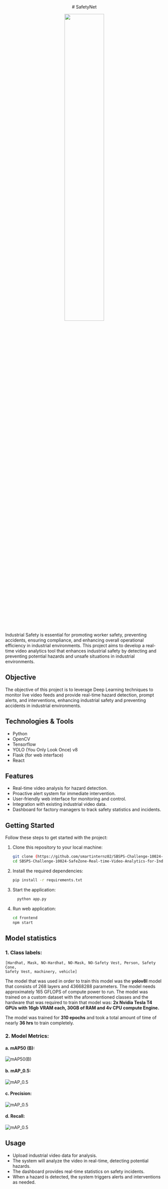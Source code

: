 <div align="center">
  # SafetyNet
</div>
<div align="center">
  <p>
      <img width="50%" src="https://github.com/smartinternz02/SBSPS-Challenge-10024-SafeZone-Real-time-Video-Analytics-for-Industrial-Safety/blob/main/images/logo.png?raw=true"></a>
  </p>
</div>
Industrial Safety is essential for promoting worker safety, preventing accidents, ensuring compliance, and enhancing overall operational efficiency in industrial environments. This project aims to develop a real-time video analytics tool that enhances industrial safety by detecting and preventing potential hazards and unsafe situations in industrial environments.

## Objective

The objective of this project is to leverage Deep Learning techniques to monitor live video feeds and provide real-time hazard detection, prompt alerts, and interventions, enhancing industrial safety and preventing accidents in industrial environments.

## Technologies & Tools

- Python
- OpenCV
- Tensorflow
- YOLO (You Only Look Once) v8
- Flask (for web interface)
- React

## Features

- Real-time video analysis for hazard detection.
- Proactive alert system for immediate intervention.
- User-friendly web interface for monitoring and control.
- Integration with existing industrial video data.
- Dashboard for factory managers to track safety statistics and incidents.

## Getting Started

Follow these steps to get started with the project:

1. Clone this repository to your local machine:

   ```bash
   git clone (https://github.com/smartinternz02/SBSPS-Challenge-10024-SafeZone-Real-time-Video-Analytics-for-Industrial-Safety)https://github.com/smartinternz02/SBSPS-Challenge-10024-SafeZone-Real-time-Video-Analytics-for-Industrial-Safety)
   cd SBSPS-Challenge-10024-SafeZone-Real-time-Video-Analytics-for-Industrial-Safety
   ```
2.  Install the required dependencies:

    ```bash
    pip install -r requirements.txt
    ```

3. Start the application:

   ```bash
     python app.py
     ```
   
5. Run web application:

     ```bash
     cd frontend
     npm start
     ```

## Model statistics
### 1. Class labels:
    [Hardhat, Mask, NO-Hardhat, NO-Mask, NO-Safety Vest, Person, Safety Cone,
    Safety Vest, machinery, vehicle]
The model that was used in order to train this model was the **yolov8l** model that consists of 268 layers and 43668288 parameters. The model needs approximately 165 GFLOPS of compute power to run.
The model was trained on a custom dataset with the aforementioned classes and the hardware that was required to train that model was: **2x Nvidia Tesla T4 GPUs with 16gb VRAM each, 30GB of RAM and 4v CPU compute Engine.**

The model was trained for **310 epochs** and took a total amount of time of nearly **36 hrs** to train completely.
### 2. Model Metrics:
#### a. mAP50 (B): 
![mAP50(B)](https://github.com/smartinternz02/SBSPS-Challenge-10024-SafeZone-Real-time-Video-Analytics-for-Industrial-Safety/blob/main/images/Screenshot%20from%202023-09-03%2015-24-39.png?raw=true) 
#### b. mAP_0.5: 
![mAP_0.5](https://github.com/smartinternz02/SBSPS-Challenge-10024-SafeZone-Real-time-Video-Analytics-for-Industrial-Safety/blob/main/images/Screenshot%20from%202023-09-03%2015-27-09.png?raw=true) 
#### c. Precision:
![mAP_0.5](https://github.com/smartinternz02/SBSPS-Challenge-10024-SafeZone-Real-time-Video-Analytics-for-Industrial-Safety/blob/main/images/Screenshot%20from%202023-09-03%2015-29-52.png?raw=true)
#### d. Recall:
![mAP_0.5](https://github.com/smartinternz02/SBSPS-Challenge-10024-SafeZone-Real-time-Video-Analytics-for-Industrial-Safety/blob/main/images/Screenshot%20from%202023-09-03%2015-31-06.png?raw=true)


## Usage
- Upload industrial video data for analysis.
- The system will analyze the video in real-time, detecting potential hazards.
- The dashboard provides real-time statistics on safety incidents.
- When a hazard is detected, the system triggers alerts and interventions as needed.